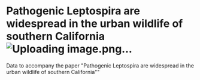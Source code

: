 # Pathogenic Leptospira are widespread in the urban wildlife of southern California![Uploading image.png…]()

Data to accompany the paper "Pathogenic Leptospira are widespread in the urban wildlife of southern California""
